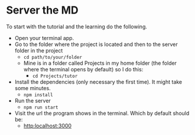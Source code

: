 # Server the MD

To start with the tutorial and the learning do the following.

- Open your terminal app.
- Go to the folder where the project is located and then to the server folder in the project
  - `cd path/to/your/folder`
  - Mine is in a folder called Projects in my home folder (the folder where the terminal opens by default) so I do this:
    - `cd Projects/tutor`
- Install the dependencies (only necessary the first time). It might take some minutes.
  - `npm install`
- Run the server
  - `npm run start`
- Visit the url the program shows in the terminal. Which by default should be:
  - [http:localhost:3000](http:localhost:3000)
